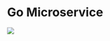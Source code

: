 # Go Microservice

[![](https://github.com/donmatzos/GoMicroservice/actions/workflows/go.yml/badge.svg)](https://github.com/donmatzos/GoMicroservice/actions/workflows/go.yml)
